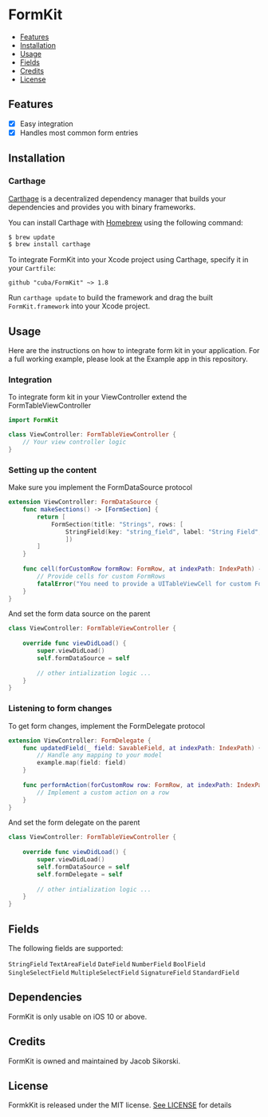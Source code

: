 FormKit
============

- [Features](#features)
- [Installation](#installation)
- [Usage](#usage)
- [Fields](#fields)
- [Credits](#credits)
- [License](#license)

## Features

- [x] Easy integration
- [x] Handles most common form entries

## Installation

### Carthage

[Carthage](https://github.com/cuba/NetworkKit) is a decentralized dependency manager that builds your dependencies and provides you with binary frameworks.

You can install Carthage with [Homebrew](http://brew.sh/) using the following command:

```bash
$ brew update
$ brew install carthage
```

To integrate FormKit into your Xcode project using Carthage, specify it in your `Cartfile`:

```ogdl
github "cuba/FormKit" ~> 1.8
```

Run `carthage update` to build the framework and drag the built `FormKit.framework` into your Xcode project.

## Usage

Here are the instructions on how to integrate form kit in your application. For a full working example, please look at the Example app in this repository.

### Integration

To integrate form kit in your ViewController extend the FormTableViewController

```swift
import FormKit

class ViewController: FormTableViewController {
    // Your view controller logic
}
```

### Setting up the content

Make sure you implement the FormDataSource protocol

```swift
extension ViewController: FormDataSource {
    func makeSections() -> [FormSection] {
        return [
            FormSection(title: "Strings", rows: [
                StringField(key: "string_field", label: "String Field", type: .text, value: "Initial value")
                ])
        ]
    }
    
    func cell(forCustomRow formRow: FormRow, at indexPath: IndexPath) -> UITableViewCell {
        // Provide cells for custom FormRows
        fatalError("You need to provide a UITableViewCell for custom FormRows")
    }
}
```

And set the form data source on the parent

```swift
class ViewController: FormTableViewController {
    
    override func viewDidLoad() {
        super.viewDidLoad()
        self.formDataSource = self
        
        // other intialization logic ...
    }
}
```

### Listening to form changes

To get form changes, implement the FormDelegate protocol

```swift
extension ViewController: FormDelegate {
    func updatedField(_ field: SavableField, at indexPath: IndexPath) {
        // Handle any mapping to your model
        example.map(field: field)
    }
    
    func performAction(forCustomRow row: FormRow, at indexPath: IndexPath) {
        // Implement a custom action on a row
    }
}
```

And set the form delegate on the parent

```swift
class ViewController: FormTableViewController {
    
    override func viewDidLoad() {
        super.viewDidLoad()
        self.formDataSource = self
        self.formDelegate = self
        
        // other intialization logic ...
    }
}
```

## Fields

The following fields are supported:

`StringField`
`TextAreaField`
`DateField`
`NumberField`
`BoolField`
`SingleSelectField`
`MultipleSelectField`
`SignatureField`
`StandardField`

## Dependencies

FormKit is only usable on iOS 10 or above.

## Credits

FormKit is owned and maintained by Jacob Sikorski.

## License

FormkKit is released under the MIT license. [See LICENSE](https://github.com/cuba/NetworkKit/blob/master/LICENSE) for details
